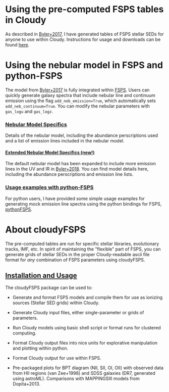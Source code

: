 # Using the pre-computed FSPS tables in Cloudy
As described in [Byler+2017](http://adsabs.harvard.edu/abs/2017ApJ...840...44B), I have generated tables of FSPS stellar SEDs for anyone to use within Cloudy. Instructions for usage and downloads can be found [here](https://nell-byler.github.io/cloudyfsps/tables.html).

# Using the nebular model in FSPS and python-FSPS
The model from [Byler+2017](http://adsabs.harvard.edu/abs/2017ApJ...840...44B) is fully integrated within [FSPS](https://github.com/cconroy20/fsps). Users can quickly generate galaxy spectra that include nebular line and continuum emission using the flag `add_neb_emission=True`, which automatically sets `add_neb_continuum=True`. You can modify the nebular parameters with `gas_logu` and `gas_logz`.

### [Nebular Model Specifics](https://nell-byler.github.io/cloudyfsps/aboutModel.html)
Details of the nebular model, including the abundance perscriptions used and a list of emission lines included in the nebular model.  

#### [Extended Nebular Model Specifics (new!)](https://nell-byler.github.io/cloudyfsps/aboutUVmodel.html)
The default nebular model has been expanded to include more emission lines in the UV and IR in [Byler+2018](https://arxiv.org/abs/1803.04425). You can find model details here, including the abundance perscriptions and emission line lists.

### [Usage examples with python-FSPS](https://nell-byler.github.io/research/)
For python users, I have provided some simple usage examples for generating mock emission line spectra using the python bindings for FSPS, [pythonFSPS](http://dfm.io/python-fsps/current/).  

# About cloudyFSPS
The pre-computed tables are run for specific stellar libraries, evolutionary tracks, IMF, etc. 
In spirit of maintaining the "flexible" part of FSPS, you can generate grids of stellar SEDs in the proper Cloudy-readable ascii file format for *any* combination of FSPS parameters using cloudyFSPS.

## [Installation and Usage](https://nell-byler.github.io/cloudyfsps/installation.html)

The cloudyFSPS package can be used to:

* Generate and format FSPS models and compile them for use as ionizing sources (Stellar SED grids) within Cloudy.

* Generate Cloudy input files, either single-parameter or grids of parameters.

* Run Cloudy models using basic shell script or format runs for clustered computing.

* Format Cloudy output files into nice units for explorative manipulation and plotting within python.

* Format Cloudy output for use within FSPS.

* Pre-packaged plots for BPT diagram (NII, SII, OI, OII) with observed
  data from HII regions (van Zee+1998) and SDSS galaxies (DR7,
  generated using astroML). Comparisons with MAPPINGSIII models from
  Dopita+2013.


